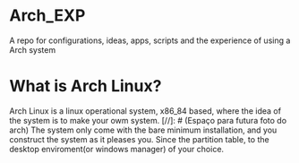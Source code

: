 # Arch_EXP
A repo for configurations, ideas, apps, scripts and the experience of using a Arch system

# What is Arch Linux?

Arch Linux is a linux operational system, x86_84 based, where the idea of the system is to make your owm system. 
[//]: # (Espaço para futura foto do arch)
The system only come with the bare minimum installation, and you construct the system as it pleases you. Since the partition table, to the desktop enviroment(or windows manager) of your choice. 
